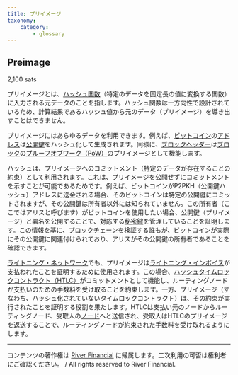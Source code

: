 ```yaml
---
title: プリイメージ
taxonomy:
    category:
        - glossary
---
```


## Preimage
2,100 sats

プリイメージとは、[ハッシュ関数](http://lostinbitcoin.jp.testrs.jp/staging/glossary/hash_function/)（特定のデータを固定長の値に変換する関数）に入力される元データのことを指します。ハッシュ関数は一方向性で設計されているため、計算結果であるハッシュ値から元のデータ（プリイメージ）を導き出すことはできません。

プリイメージにはあらゆるデータを利用できます。例えば、[ビットコイン](http://lostinbitcoin.jp.testrs.jp/staging/glossary/bitcoin/)の[アドレス](http://lostinbitcoin.jp.testrs.jp/staging/glossary/address/)は[公開鍵](http://lostinbitcoin.jp.testrs.jp/staging/glossary/public_key/)をハッシュ化して生成されます。同様に、[ブロックヘッダー](http://lostinbitcoin.jp.testrs.jp/staging/glossary/block_header/)は[ブロック]((http://lostinbitcoin.jp.testrs.jp/staging/glossary/block/))の[プルーフオブワーク（PoW）](http://lostinbitcoin.jp.testrs.jp/staging/glossary/pow/)のプリイメージとして機能します。

ハッシュは、プリイメージへのコミットメント（特定のデータが存在することの約束）として利用されます。これは、プリイメージを公開せずにコミットメントを示すことが可能であるためです。例えば、ビットコインがP2PKH（公開鍵ハッシュ）アドレスに送金される場合、そのビットコインは特定の公開鍵にコミットされますが、その公開鍵は所有者以外には知られていません。この所有者（ここではアリスと呼びます）がビットコインを使用したい場合、公開鍵（プリイメージ）と署名を公開することで、対応する[秘密鍵](http://lostinbitcoin.jp.testrs.jp/staging/glossary/private_key/)を管理していることを証明します。この情報を基に、[ブロックチェーン](http://lostinbitcoin.jp.testrs.jp/staging/glossary/blockchain-2/)を検証する誰もが、ビットコインが実際にその公開鍵に関連付けられており、アリスがその公開鍵の所有者であることを確認できます。

[ライトニング・ネットワーク](http://lostinbitcoin.jp.testrs.jp/staging/glossary/lightning_network/)でも、プリイメージは[ライトニング・インボイス](http://lostinbitcoin.jp.testrs.jp/staging/glossary/lightning_invoice/)が支払われたことを証明するために使用されます。この場合、[ハッシュタイムロックコントラクト（HTLC）](http://lostinbitcoin.jp.testrs.jp/staging/glossary/htlc/)がコミットメントとして機能し、ルーティングノードが支払いのための手数料を受け取ることを約束します。一方、プリイメージ（すなわち、ハッシュ化されていないタイムロックコントラクト）は、その約束が実行されたことを証明する役割を果たします。HTLCは支払い元のノードからルーティングノード、受取人の[ノード](http://lostinbitcoin.jp.testrs.jp/staging/glossary/node-2/)へと送信され、受取人はHTLCのプリイメージを返送することで、ルーティングノードが約束された手数料を受け取れるようにします。

---
コンテンツの著作権は [River Financial](https://river.com/) に帰属します。二次利用の可否は権利者にご確認ください。 / All rights reserved to River Financial.

